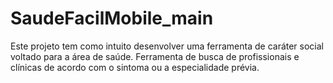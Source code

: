 # SaudeFacilMobile_main
 Este projeto tem como intuito desenvolver uma ferramenta de caráter social voltado para a área de saúde. Ferramenta de busca de profissionais e clínicas de acordo com o sintoma ou a especialidade prévia.

